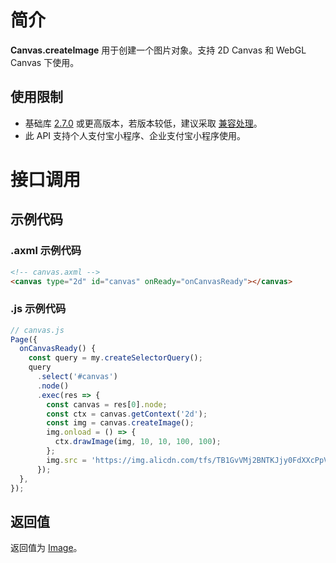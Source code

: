 # 简介

**Canvas.createImage** 用于创建一个图片对象。支持 2D Canvas 和 WebGL Canvas 下使用。

## 使用限制

- 基础库 [2.7.0](https://opendocs.alipay.com/mini/framework/lib-upgrade-v2) 或更高版本，若版本较低，建议采取 [兼容处理](https://opendocs.alipay.com/mini/framework/compatibility)。
- 此 API 支持个人支付宝小程序、企业支付宝小程序使用。

# 接口调用

## 示例代码

### .axml 示例代码

```html
<!-- canvas.axml -->
<canvas type="2d" id="canvas" onReady="onCanvasReady"></canvas>
```

### .js 示例代码

```javascript
// canvas.js
Page({
  onCanvasReady() {
    const query = my.createSelectorQuery();
    query
      .select('#canvas')
      .node()
      .exec(res => {
        const canvas = res[0].node;
        const ctx = canvas.getContext('2d');
        const img = canvas.createImage();
        img.onload = () => {
          ctx.drawImage(img, 10, 10, 100, 100);
        };
        img.src = 'https://img.alicdn.com/tfs/TB1GvVMj2BNTKJjy0FdXXcPpVXa-520-280.jpg';
      });
  },
});
```

## 返回值

返回值为 [Image](https://opendocs.alipay.com/mini/01vyku)。

